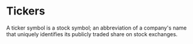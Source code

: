 # Tickers

A ticker symbol is a stock symbol; an abbreviation of a company's name that uniquely identifies its publicly traded share on stock exchanges.
